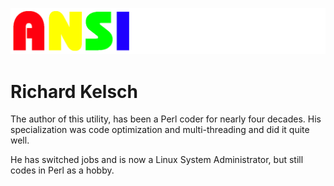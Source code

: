 ![ANSIEncode Logo](ANSI-Encode.png?raw=true "ANSIEncode Logo Title Text 1")

# Richard Kelsch

The author of this utility, has been a Perl coder for nearly four decades.  His specialization was code optimization and multi-threading and did it quite well.

He has switched jobs and is now a Linux System Administrator, but still codes in Perl as a hobby.
